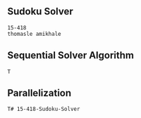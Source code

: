 ## Sudoku Solver
    15-418
    thomasle amikhale

## Sequential Solver Algorithm
    T

## Parallelization
    T# 15-418-Sudoku-Solver
